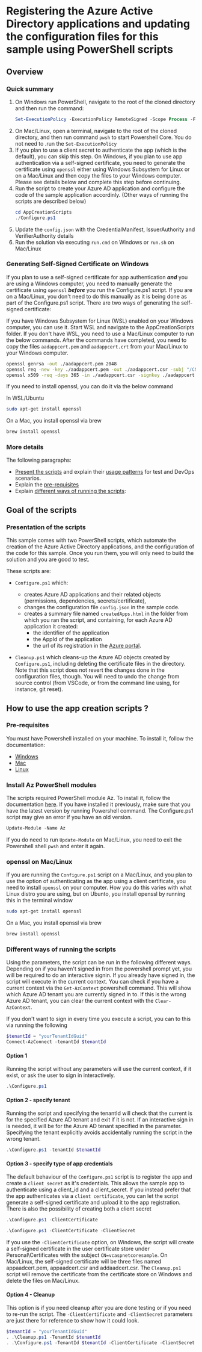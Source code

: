 # Registering the Azure Active Directory applications and updating the configuration files for this sample using PowerShell scripts

## Overview

### Quick summary

1. On Windows run PowerShell, navigate to the root of the cloned directory and then run the command:
   ```PowerShell
   Set-ExecutionPolicy -ExecutionPolicy RemoteSigned -Scope Process -Force
   ```
1. On Mac/Linux, open a terminal, navigate to the root of the cloned directory, and then run command `pwsh` to start Powershell Core. You do not need to .run the `Set-ExecutionPolicy` 
1. If you plan to use a client secret to authenticate the app (which is the default), you can skip this step. On Windows, if you plan to use app authentication via a self-signed certificate, you need to generate the certificate using `openssl` either using Windows Subsystem for Linux or on a Mac/Linux and then copy the files to your Windows computer. Please see details below and complete this step before continuing. 
1. Run the script to create your Azure AD application and configure the code of the sample application accordinly. (Other ways of running the scripts are described below)
   ```PowerShell
   cd AppCreationScripts
   ./Configure.ps1
   ```
1. Update the `config.json` with the CredentialManifest, IssuerAuthority and VerifierAuthority details
1. Run the solution via executing `run.cmd` on Windows or `run.sh` on Mac/Linux 

### Generating Self-Signed Certificate on Windows

If you plan to use a self-signed certificate for app authentication ***and*** you are using a Windows computer, you need to manually generate the certificate using `openssl` ***before*** you run the Configure.ps1 script. If you are on a Mac/Linux, you don't need to do this manually as it is being done as part of the Configure.ps1 script. There are two ways of generating the self-signed certificate:

If you have Windows Subsystem for Linux (WSL) enabled on your Windows computer, you can use it. Start WSL and navigate to the AppCreationScripts folder. If you don't have WSL, you need to use a Mac/Linux computer to run the below commands. After the commands have completed, you need to copy the files `aadappcert.pem` and `aadappcert.crt` from your Mac/Linux to your Windows computer.

```bash
openssl genrsa -out ./aadappcert.pem 2048 
openssl req -new -key ./aadappcert.pem -out ./aadappcert.csr -subj "/CN=vcgosample"
openssl x509 -req -days 365 -in ./aadappcert.csr -signkey ./aadappcert.pem -out ./aadappcert.crt
```

If you need to install openssl, you can do it via the below command

In WSL/Ubuntu

```bash
sudo apt-get install openssl
```

On a Mac, you install openssl via brew

```bash
brew install openssl
```

### More details

The following paragraphs:

- [Present the scripts](#presentation-of-the-scripts) and explain their [usage patterns](#usage-pattern-for-tests-and-devops-scenarios) for test and DevOps scenarios.
- Explain the [pre-requisites](#pre-requisites)
- Explain [different ways of running the scripts](#different-ways-of-running-the-scripts):

## Goal of the scripts

### Presentation of the scripts

This sample comes with two PowerShell scripts, which automate the creation of the Azure Active Directory applications, and the configuration of the code for this sample. Once you run them, you will only need to build the solution and you are good to test.

These scripts are:

- `Configure.ps1` which:
  - creates Azure AD applications and their related objects (permissions, dependencies, secrets/certificate),
  - changes the configuration file `config.json` in the sample code.
  - creates a summary file named `createdApps.html` in the folder from which you ran the script, and containing, for each Azure AD application it created:
    - the identifier of the application
    - the AppId of the application
    - the url of its registration in the [Azure portal](https://portal.azure.com).

- `Cleanup.ps1` which cleans-up the Azure AD objects created by `Configure.ps1`, including deleting the certificate files in the directory. Note that this script does not revert the changes done in the configuration files, though. You will need to undo the change from source control (from VSCode, or from the command line using, for instance, git reset).

## How to use the app creation scripts ?

### Pre-requisites

You must have Powershell installed on your machine. To install it, follow the documentation:
- [Windows](https://docs.microsoft.com/en-us/powershell/scripting/install/installing-powershell-on-windows?view=powershell-7.2)
- [Mac](https://docs.microsoft.com/en-us/powershell/scripting/install/installing-powershell-on-macos?view=powershell-7.2)
- [Linux](https://docs.microsoft.com/en-us/powershell/scripting/install/installing-powershell-on-linux?view=powershell-7.2)

### Install Az PowerShell modules
The scripts required PowerShell module Az. To install it, follow the documentation [here](https://docs.microsoft.com/en-us/powershell/azure/install-az-ps?view=azps-7.1.0). If you have installed it previously, make sure that you have the latest version by running Powershell command. The Configure.ps1 script may give an error if you have an old version. 

```powershell
Update-Module -Name Az
```
If you do need to run `Update-Module` on Mac/Linux, you need to exit the Powershell shell `pwsh` and enter it again.

### openssl on Mac/Linux

If you are running the `Configure.ps1` script on a Mac/Linux, and you plan to use the option of authenticating as the app using a client certificate, you need to install `openssl` on your computer. How you do this varies with what Linux distro you are using, but on Ubunto, you install openssl by running this in the terminal window

```bash
sudo apt-get install openssl
```

On a Mac, you install openssl via brew

```bash
brew install openssl
```

### Different ways of running the scripts

Using the parameters, the script can be run in the following different ways. Depending on if you haven't signed in from the powershell prompt yet, you will be required to do an interactive signin. If you already have signed in, the script will execute in the current context. You can check if you have a current context via the `Get-AzContext` powershell command. This will show which Azure AD tenant you are currently signed in to. If this is the wrong Azure AD tenant, you can clear the current context with the `Clear-AzContext`. 

If you don't want to sign in every time you execute a script, you can to this via running the following

```powershell
$tenantId = "yourTenantIdGuid"
Connect-AzConnect -tenantId $tenantId
```

#### Option 1

Running the script without any parameters will use the current context, if it exist, or ask the user to sign in interactively.

```powershell
.\Configure.ps1
```

#### Option 2 - specify tenant

Running the script and specifying the tenantId will check that the current is for the specified Azure AD tenant and exit if it is not. If an interactive sign in is needed, it will be for the Azure AD tenant specified in the parameter. Specifying the tenant explicitly avoids accidentally running the script in the wrong tenant.

```powershell
.\Configure.ps1 -tenantId $tenantId
```

#### Option 3 - specify type of app credentials

The default behaviour of the `Configure.ps1` script is to register the app and create a `client secret` as it's credentials. This allows the sample app to authenticate using a client_id and a client_secret. If you instead prefer that the app authenticates via a `client certificate`, you can let the script generate a self-signed certificate and upload it to the app registration. There is also the possibility of creating both a client secret

```powershell
.\Configure.ps1 -ClientCertificate
```

```powershell
.\Configure.ps1 -ClientCertificate -ClientSecret
```

If you use the `-ClientCertificate` option, on Windows, the script will create a self-signed certificate in the user certificate store under Personal\Certificates with the subject `CN=vcaspnetcoresample`. On Mac/Linux, the self-signed certificate will be three files named appaadcert.pem, appaadcert.csr and addaadcert.csr. The `Cleanup.ps1` script will remove the certificate from the certificate store on Windows and delete the files on Mac/Linux.

#### Option 4 - Cleanup

This option is if you need cleanup after you are done testing or if you need to re-run the script. The `-ClientCertificate` and `-ClientSecret` parameters are just there for reference to show how it could look.
 
```PowerShell
$tenantId = "yourTenantIdGuid"
. .\Cleanup.ps1 -TenantId $tenantId
. .\Configure.ps1 -TenantId $tenantId -ClientCertificate -ClientSecret
```
